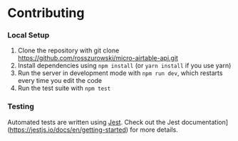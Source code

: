 # Contributing

### Local Setup

1. Clone the repository with git clone https://github.com/rosszurowski/micro-airtable-api.git
2. Install dependencies using `npm install` (or `yarn install` if you use yarn)
3. Run the server in development mode with `npm run dev`, which restarts every time you edit the code
4. Run the test suite with `npm test`

### Testing

Automated tests are written using [Jest](https://jestjs.io/en/). Check out the Jest documentation](https://jestjs.io/docs/en/getting-started) for more details.
